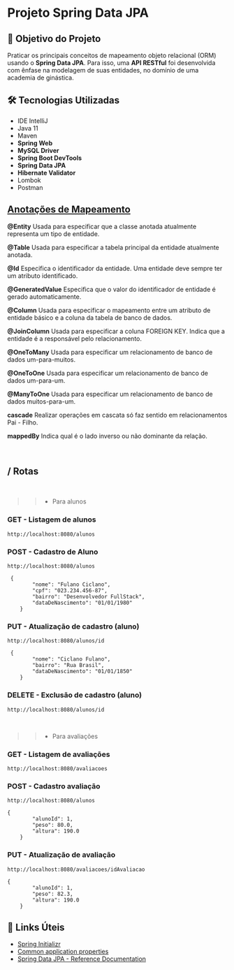 <h1>Projeto Spring Data JPA </h1>

<h2>🎯 Objetivo do Projeto</h2>
<p>Praticar os principais conceitos de mapeamento objeto relacional (ORM) usando o <strong>Spring Data JPA</strong>. Para isso, uma <strong>API RESTful</strong> foi desenvolvida com ênfase na modelagem de suas entidades, no domínio de uma academia de ginástica.</p>

<h2>🛠 Tecnologias Utilizadas</h2>

<ul>
    <li>IDE IntelliJ</li>
    <li>Java 11</li>
    <li>Maven</li>
    <li><strong>Spring Web</strong></li>
    <li><strong>MySQL Driver</strong></li>
    <li><strong>Spring Boot DevTools</strong></li>
    <li><strong>Spring Data JPA</strong></li>
    <li><strong>Hibernate Validator</strong></li>
    <li>Lombok</li>
    <li>Postman</li>
</ul>


<h2><a href="https://strn.com.br/artigos/2018/12/11/todas-as-anota%C3%A7%C3%B5es-do-jpa-anota%C3%A7%C3%B5es-de-mapeamento/"> Anotações de Mapeamento </a></h2>

<strong>@Entity</strong>
Usada para especificar que a classe anotada atualmente representa um tipo de entidade.

<strong>@Table</strong>
Usada para especificar a tabela principal da entidade atualmente anotada.

<strong>@Id</strong>
Especifica o identificador da entidade. Uma entidade deve sempre ter um atributo identificado.

<strong>@GeneratedValue</strong>
Especifica que o valor do identificador de entidade é gerado automaticamente.

<strong>@Column</strong>
Usada para especificar o mapeamento entre um atributo de entidade básico e a coluna da tabela de banco de dados.

<strong>@JoinColumn</strong>
Usada para especificar a coluna FOREIGN KEY. Indica que a entidade é a responsável pelo relacionamento.

<strong>@OneToMany</strong>
Usada para especificar um relacionamento de banco de dados um-para-muitos.

<strong>@OneToOne</strong>
Usada para especificar um relacionamento de banco de dados um-para-um.

<strong>@ManyToOne</strong>
Usada para especificar um relacionamento de banco de dados muitos-para-um.

<strong>cascade</strong>
Realizar operações em cascata só faz sentido em relacionamentos Pai - Filho.

<strong>mappedBy</strong>
Indica qual é o lado inverso ou não dominante da relação.


</br>
<h2>/ Rotas</h2>
</br>

>> * Para alunos

### GET - Listagem de alunos
```
http://localhost:8080/alunos
```

### POST - Cadastro de Aluno
```
http://localhost:8080/alunos

 {
        "nome": "Fulano Ciclano",
        "cpf": "023.234.456-87",
        "bairro": "Desenvolvedor FullStack",
        "dataDeNascimento": "01/01/1980"
    }

```

### PUT - Atualização de cadastro (aluno)
```
http://localhost:8080/alunos/id

 {
        "nome": "Ciclano Fulano",
        "bairro": "Rua Brasil",
        "dataDeNascimento": "01/01/1850"
    }

```

### DELETE - Exclusão de cadastro (aluno)
```
http://localhost:8080/alunos/id
```


</br>

>> * Para avaliações


### GET - Listagem de avaliações
```
http://localhost:8080/avaliacoes
```


### POST - Cadastro avaliação
```
http://localhost:8080/alunos

{
        "alunoId": 1,
        "peso": 80.0,
        "altura": 190.0
    }

```

### PUT - Atualização de avaliação
```
http://localhost:8080/avaliacoes/idAvaliacao

{
        "alunoId": 1,
        "peso": 82.3,
        "altura": 190.0
    }

```





<h2>🔗 Links Úteis</h2>
<ul>
    <li><a href="https://start.spring.io/">Spring Initializr</a></li>
    <li><a href="https://docs.spring.io/spring-boot/docs/2.0.x/reference/html/common-application-properties.html">Common application properties</a></li>
    <li><a href="https://docs.spring.io/spring-data/jpa/docs/current/reference/html/#jpa.repositories">Spring Data JPA - Reference Documentation</a></li>
</ul>






